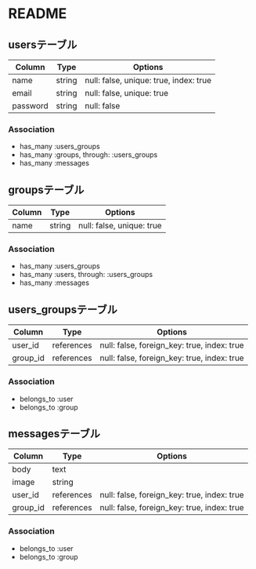 # README

## usersテーブル

|Column|Type|Options|
|------|----|-------|
|name|string|null: false, unique: true, index: true|
|email|string|null: false, unique: true|
|password|string|null: false|

### Association
- has_many :users_groups
- has_many :groups, through: :users_groups
- has_many :messages


## groupsテーブル

|Column|Type|Options|
|------|----|-------|
|name|string|null: false, unique: true|

### Association
- has_many :users_groups
- has_many :users, through: :users_groups
- has_many :messages


## users_groupsテーブル

|Column|Type|Options|
|------|----|-------|
|user_id|references|null: false, foreign_key: true, index: true|
|group_id|references|null: false, foreign_key: true, index: true|

### Association
- belongs_to :user
- belongs_to :group


## messagesテーブル

|Column|Type|Options|
|------|----|-------|
|body|text||
|image|string||
|user_id|references|null: false, foreign_key: true, index: true|
|group_id|references|null: false, foreign_key: true, index: true|

### Association
- belongs_to :user
- belongs_to :group